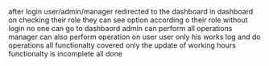after login user/admin/manager redirected to the dashboard
in dashboard on checking their role they can see option according o their role
without login no one can go to dashbaord 
admin can perform all operations 
manager can also perform operation on user 
user only his works log and do operations
all functionalty covered 
only the update of working hours functionalty is incomplete 
all done 
